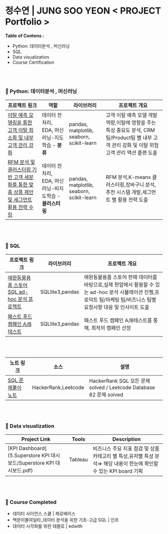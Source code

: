 # 정수연 | JUNG SOO YEON  < PROJECT Portfolio >

**Table of Contens :**

- Python: 데이터분석 , 머신러닝
- SQL
- Data visualization
- Course Certification


<br>
<br>

### 📂 Python: 데이터분석 , 머신러닝 

프로젝트 링크 | 역할 | 라이브러리 | 프로젝트 개요 |  
---|---|---|---|
[이탈 예측 모델링을 통한 고객 이탈 최소화 및 내부 고객 관리 강화](https://github.com/JungSooYeon823/portfolio/blob/main/1.%EC%9D%B4%ED%83%88%20%EC%98%88%EC%B8%A1%20%EB%AA%A8%EB%8D%B8%EB%A7%81%EC%9D%84%20%ED%86%B5%ED%95%9C%20%EA%B3%A0%EA%B0%9D%20%EC%9D%B4%ED%83%88%20%EC%B5%9C%EC%86%8C%ED%99%94%20%EB%B0%8F%20%EB%82%B4%EB%B6%80%20%EA%B3%A0%EA%B0%9D%20%EA%B4%80%EB%A6%AC%20%EA%B0%95%ED%99%94/README.md)|데이터 전처리, EDA, 머신러닝-지도학습 - **분류**| pandas, matplotlib, seaborn, scikit-learn | 고객 이탈 예측 모델 개발 역량,이탈에 영향을 주는 특성 중요도 분석, CRM 팀/Product팀 별 내부 고객 관리 강화 및 이탈 위험 고객 관리 액션 플랜 도출 
[RFM 분석 및 클러스터링 기반 고객 세분화를 통한 맞춤 상품 제안 및 세그먼트 활용 전략 수립](https://github.com/JungSooYeon823/portfolio/blob/main/2.RFM%20%EB%B6%84%EC%84%9D%20%EB%B0%8F%20%ED%81%B4%EB%9F%AC%EC%8A%A4%ED%84%B0%EB%A7%81%20%EA%B8%B0%EB%B0%98%20%EA%B3%A0%EA%B0%9D%20%EC%84%B8%EB%B6%84%ED%99%94%EB%A5%BC%20%ED%86%B5%ED%95%9C%C2%A0%EB%A7%9E%EC%B6%A4%20%EC%83%81%ED%92%88%20%EC%A0%9C%EC%95%88%20%EB%B0%8F%20%EC%84%B8%EA%B7%B8%EB%A8%BC%ED%8A%B8%20%ED%99%9C%EC%9A%A9%20%EC%A0%84%EB%9E%B5%20%EC%88%98%EB%A6%BD/README.md)|데이터 전처리, EDA, 머신러닝-비지도학습 - **클러스터링**|pandas, matplotlib, seaborn, scikit-learn| RFM 분석,K-means 클러스터링,장바구니 분석,추천 시스템 개발,세그먼트 별 활용 전략 도출 

<br>
<br>

### 📂 SQL

프로젝트 링크 |라이브러리 | 프로젝트 개요 
---|---|---|
[애완동물용품 스토어 SQL ad-hoc 분석 프로젝트](https://github.com/JungSooYeon823/portfolio/blob/main/3.%EC%95%A0%EC%99%84%EB%8F%99%EB%AC%BC%EC%9A%A9%ED%92%88%20%EC%8A%A4%ED%86%A0%EC%96%B4%20SQL%20ad-hoc%20%EB%B6%84%EC%84%9D%20%ED%94%84%EB%A1%9C%EC%A0%9D%ED%8A%B8/README.md)| SQLlite3,pandas | 애완동물용품 스토어 판매 데이터를 바탕으로,실제 현업에서 활용할 수 있는 ad-hoc 분석 시뮬레이션 진행,프로덕트 팀/마케팅 팀/비즈니스 팀별 요청사항 대응 및 인사이트 도출 
[패스트 푸드 캠페인 A/B 테스트](https://github.com/JungSooYeon823/portfolio/blob/8761929945b15e66c92de96d3b5d957d30de38ee/4.%ED%8C%A8%EC%8A%A4%ED%8A%B8%20%ED%91%B8%EB%93%9C%20%EC%BA%A0%ED%8E%98%EC%9D%B8%20AB%ED%85%8C%EC%8A%A4%ED%8A%B8/%ED%8C%A8%EC%8A%A4%ED%8A%B8%20%ED%91%B8%EB%93%9C%20%EC%BA%A0%ED%8E%98%EC%9D%B8%20AB%20%ED%85%8C%EC%8A%A4%ED%8A%B8.pdf)| SQLlite3,pandas | 패스트 푸드 캠페인 A/B테스트를 통해, 최적의 캠페인 선정 

<br>
<br>

노트 링크 | 소스 | 설명 
---|---|---|
[SQL 문제풀이 노트](https://velog.io/@sooyeon_/posts?tag=SQL%EB%AC%B8%EC%A0%9C%ED%92%80%EC%9D%B4%EB%85%B8%ED%8A%B8)|HackerRank,Leetcode |HackerRank SQL 모든 문제 solved / Leetcode Database 82 문제 solved

<br>
<br>

### 📂 Data visualization
Project Link | Tools |Description |
---|---|---|
[KPI Dashboard](5.Superstore KPI 대시보드/Superstore KPI 대시보드.pdf) | Tableau | 비즈니스 주요 지표 점검 및 상품 카테고리 별 특성,유저별 특성 분석⇒ 해당 내용이 한눈에 확인할 수 있는 KPI board 기획
<br>
<br>

### 📂 Course Completed

- 데이터 사이언스 스쿨 | 제로베이스 
- 백문이불여일타_데이터 분석을 위한 기초-고급 SQL | 인프
- 데이터 시각화를 위한 태블로 | edwith

